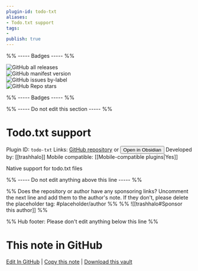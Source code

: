 ```yaml
---
plugin-id: todo-txt
aliases:
- Todo.txt support
tags: 
- 
publish: true
---
```


%% ----- Badges ----- %%

![GitHub all releases](https://img.shields.io/github/downloads/trashhalo/obsidian-todo-txt/total?color=573E7A&logo=github&style=for-the-badge)   
![GitHub manifest version](https://img.shields.io/github/manifest-json/v/trashhalo/obsidian-todo-txt?color=573E7A&logo=github&style=for-the-badge)   
![GitHub issues by-label](https://img.shields.io/github/issues/trashhalo/obsidian-todo-txt/help%20wanted?color=573E7A&logo=github&style=for-the-badge)   
![GitHub Repo stars](https://img.shields.io/github/stars/trashhalo/obsidian-todo-txt?color=573E7A&logo=github&style=for-the-badge)

%% ----- Badges ----- %%

%% ----- Do not edit this section ----- %%

# Todo.txt support

Plugin ID: `todo-txt`
Links: [GitHub repository](https://github.com/trashhalo/obsidian-todo-txt) or [<button id=HH>Open in Obsidian</button>](obsidian://show-plugin?id=todo-txt)
Developed by: [[trashhalo]]
Mobile compatible: [[Mobile-compatible plugins|Yes]]

Native support for todo.txt files

%% ----- Do not edit anything above this line ----- %% 

%% Does the repository or author have any sponsoring links? Uncomment the next line and add them to the author's note. If they don't, please delete the placeholder tag: #placeholder/author %%
%% ![[trashhalo#Sponsor this author]] %%

%% Hub footer: Please don't edit anything below this line %%

# This note in GitHub

<span class="git-footer">[Edit In GitHub](https://github.dev/obsidian-community/obsidian-hub/blob/main/02%20-%20Community%20Expansions/02.05%20All%20Community%20Expansions/Plugins/todo-txt.md "git-hub-edit-note") | [Copy this note](https://raw.githubusercontent.com/obsidian-community/obsidian-hub/main/02%20-%20Community%20Expansions/02.05%20All%20Community%20Expansions/Plugins/todo-txt.md "git-hub-copy-note") | [Download this vault](https://github.com/obsidian-community/obsidian-hub/archive/refs/heads/main.zip "git-hub-download-vault") </span>
